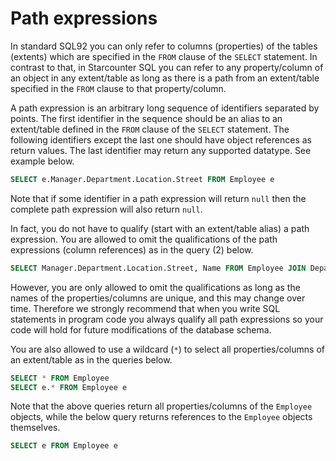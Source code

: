 # Path expressions

In standard SQL92 you can only refer to columns (properties) of the tables (extents) which are specified in the <code>FROM</code> clause of the <code>SELECT</code> statement. In contrast to that, in Starcounter SQL you can refer to any property/column of an object in any extent/table as long as there is a path from an extent/table specified in the <code>FROM</code> clause to that property/column.

A path expression is an arbitrary long sequence of identifiers separated by points. The first identifier in the sequence should be an alias to an extent/table defined in the <code>FROM</code> clause of the <code>SELECT</code> statement. The following identifiers  except the last one should have object references as return values. The last identifier may return any supported datatype. See example below.

```sql
SELECT e.Manager.Department.Location.Street FROM Employee e
```

Note that if some identifier in a path expression will return <code>null</code> then the complete path expression will also return <code>null</code>.

In fact, you do not have to qualify (start with an extent/table alias) a path expression. You are allowed to omit the qualifications of the path expressions (column references) as in the   query (2) below.

```sql
SELECT Manager.Department.Location.Street, Name FROM Employee JOIN Department ON DepartmentId = Id
```

However, you are only allowed to omit the qualifications as long as the names of the  properties/columns are unique, and this may change over time. Therefore we strongly recommend that when you write SQL statements in program code you always qualify all path expressions so your code will hold for future modifications of the database schema.

You are also allowed to use a wildcard (<code>*</code>) to select all properties/columns of an extent/table as in the queries below.

```sql
SELECT * FROM Employee
SELECT e.* FROM Employee e
```

Note that the above queries return all properties/columns of the <code>Employee</code> objects, while the below query returns references to the <code>Employee</code> objects themselves.

```sql
SELECT e FROM Employee e
```
